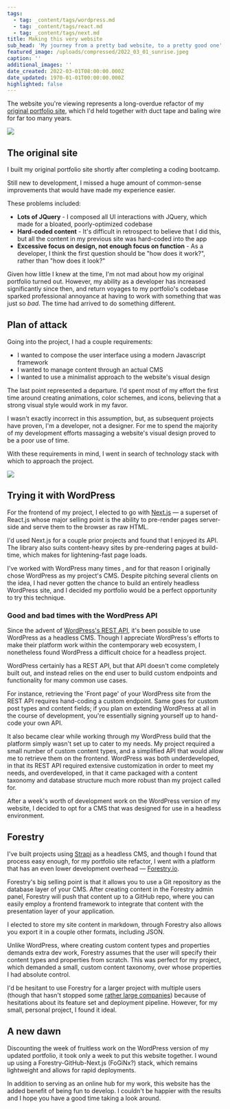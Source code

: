 ```yaml
---
tags:
  - tag: _content/tags/wordpress.md
  - tag: _content/tags/react.md
  - tag: _content/tags/next.md
title: Making this very website
sub_head: 'My journey from a pretty bad website, to a pretty good one'
featured_image: /uploads/compressed/2022_03_01_sunrise.jpeg
caption: ''
additional_images: ''
date_created: 2022-03-01T08:00:00.000Z
date_updated: 1970-01-01T00:00:00.000Z
highlighted: false
---
```


The website you're viewing represents a long-overdue refactor of my [original portfolio site](http://oldsite.shanemadethat.com/), which I'd held together with duct tape and baling wire for far too many years.

![](/uploads/2022_03_06_screen-shot-2022-03-06-at-12-59-21-pm.png)

## The original site

I built my original portfolio site shortly after completing a coding bootcamp.

Still new to development, I missed a huge amount of common-sense improvements that would have made my experience easier.

These problems included:

* **Lots of JQuery** - I composed all UI interactions with JQuery, which made for a bloated, poorly-optimized codebase
* **Hard-coded content** - It's difficult in retrospect to believe that I did this, but all the content in my previous site was hard-coded into the app
* **Excessive focus on design, not enough focus on function** - As a developer, I think the first question should be "how does it work?", rather than "how does it look?"

Given how little I knew at the time, I'm not mad about how my original portfolio turned out. However, my ability as a developer has increased significantly since then, and return voyages to my portfolio's codebase sparked professional annoyance at having to work with something that was just so *bad*. The time had arrived to do something different.

## Plan of attack

Going into the project, I had a couple requirements:

* I wanted to compose the user interface using a modern Javascript framework
* I wanted to manage content through an actual CMS
* I wanted to use a minimalist approach to the website's visual design

The last point represented a departure. I'd spent most of my effort the first time around creating animations, color schemes, and icons, believing that a strong visual style would work in my favor.

I wasn't exactly incorrect in this assumption, but, as subsequent projects have proven, I'm a developer, not a designer. For me to spend the majority of my development efforts massaging a website's visual design proved to be a poor use of time.

With these requirements in mind, I went in search of technology stack with which to approach the project.

![](/uploads/2022_03_06_nextjs_logo.png)

## Trying it with WordPress

For the frontend of my project, I elected to go with [Next.js](https://nextjs.org/) — a superset of React.js whose major selling point is the ability to pre-render pages server-side and serve them to the browser as raw HTML.

I'd used Next.js for a couple prior projects and found that I enjoyed its API. The library also suits content-heavy sites by pre-rendering pages at build-time, which makes for lightening-fast page loads.

I've worked with WordPress many times , and for that reason I originally chose WordPress as my project's CMS. Despite pitching several clients on the idea, I had never gotten the chance to build an entirely headless WordPress site, and I decided my portfolio would be a perfect opportunity to try this technique.

### Good and bad times with the WordPress API

Since the advent of [WordPress's REST API](https://developer.wordpress.org/rest-api/), it's been possible to use WordPress as a headless CMS. Though I appreciate WordPress's efforts to make their platform work within the contemporary web ecosystem, I nonetheless found WordPress a difficult choice for a headless project.

WordPress certainly has a REST API, but that API doesn't come completely built out, and instead relies on the end user to build custom endpoints and functionality for many common use cases.

For instance, retrieving the 'Front page' of your WordPress site from the REST API requires hand-coding a custom endpoint. Same goes for custom post types and content fields; if you plan on extending WordPress at all in the course of development, you're essentially signing yourself up to hand-code your own API.

It also became clear while working through my WordPress build that the platform simply wasn't set up to cater to my needs. My project required a small number of custom content types, and a simplified API that would allow me to retrieve them on the frontend. WordPress was both underdeveloped, in that its REST API required extensive customization in order to meet my needs, and overdeveloped, in that it came packaged with a content taxonomy and database structure much more robust than my project called for.

After a week's worth of development work on the WordPress version of my website, I decided to opt for a CMS that was designed for use in a headless environment.

## Forestry

I've built projects using [Strapi](https://strapi.io/) as a headless CMS, and though I found that process easy enough, for my portfolio site refactor, I went with a platform that has an even lower development overhead — [Forestry.io](https://forestry.io/).

Forestry's big selling point is that it allows you to use a Git repository as the database layer of your CMS. After creating content in the Forestry admin panel, Forestry will push that content up to a GitHub repo, where you can easily employ a frontend framework to integrate that content with the presentation layer of your application.

I elected to store my site content in markdown, through Forestry also allows you export it in a couple other formats, including JSON.

Unlike WordPress, where creating custom content types and properties demands extra dev work, Forestry assumes that the user will specify their content types and properties from scratch. This was perfect for my project, which demanded a small, custom content taxonomy, over whose properties I had absolute control.

I'd be hesitant to use Forestry for a larger project with multiple users (though that hasn't stopped some [rather large companies](https://forestry.io/showcase/)) because of hesitations about its feature set and deployment pipeline. However, for my small, personal project, I found it ideal.

## A new dawn

Discounting the week of fruitless work on the WordPress version of my updated portfolio, it took only a week to put this website together. I wound up using a Forestry-GitHub-Next.js (FoGiNx?) stack, which remains lightweight and allows for rapid deployments.

In addition to serving as an online hub for my work, this website has the added benefit of being fun to develop. I couldn't be happier with the results and I hope you have a good time taking a look around.
